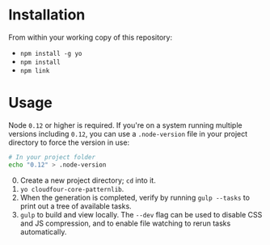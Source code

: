 # Installation

From within your working copy of this repository:

- `npm install -g yo`
- `npm install`
- `npm link`

# Usage

Node `0.12` or higher is required. If you're on a system running multiple versions including `0.12`, you can use a `.node-version` file in your project directory to force the version in use:

```sh
# In your project folder
echo "0.12" > .node-version
```

0. Create a new project directory; `cd` into it.
0. `yo cloudfour-core-patternlib`.
0. When the generation is completed, verify by running `gulp --tasks` to print out a tree of available tasks.
0. `gulp` to build and view locally. The `--dev` flag can be used to disable CSS and JS compression, and to enable file watching to rerun tasks automatically.
